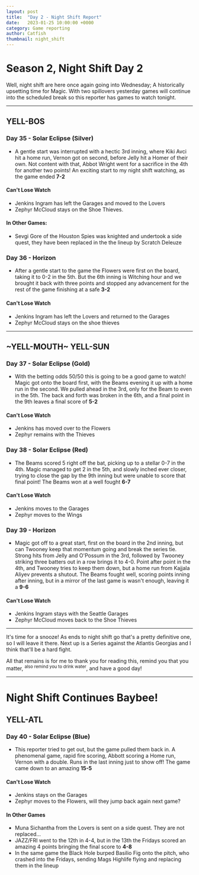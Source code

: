 ```yaml
---
layout: post
title:  "Day 2 - Night Shift Report"
date:   2023-01-25 10:00:00 +0000
category: Game reporting
author: Catfish
thumbnail: night_shift
---
```


# Season 2, Night Shift Day 2

Well, night shift are here once again going into Wednesday; A historically upsetting time for Magic. With two spillovers yesterday games will continue into the scheduled break so this reporter has games to watch tonight.

***

## YELL-BOS
### Day 35 - Solar Eclipse (Silver) 
- A gentle start was interrupted with a hectic 3rd inning, where Kiki Avci hit a home run, Vernon got on second, before Jelly hit a Homer of their own. Not content with that, Abbot Wright went for a sacrifice in the 4th for another two points! An exciting start to my night shift watching, as the game ended **7-2**

#### Can't Lose Watch

- Jenkins Ingram has left the Garages and moved to the Lovers
- Zephyr McCloud stays on the Shoe Thieves.

#### In Other Games:

- Sevgi Gore of the Houston Spies was knighted and undertook a side quest, they have been replaced in the the lineup by Scratch Deleuze

### Day 36 - Horizon

- After a gentle start to the game the Flowers were first on the board, taking it to 0-2 in the 5th. But the 6th inning is Witching hour and we brought it back with three points and stopped any advancement for the rest of the game finishing at a safe **3-2**

#### Can't Lose Watch

- Jenkins Ingram has left the Lovers and returned to the Garages
- Zephyr McCloud stays on the shoe thieves

***

## ~YELL-MOUTH~ YELL-SUN

### Day 37 - Solar Eclipse (Gold)

- With the betting odds 50/50 this is going to be a good game to watch! Magic got onto the board first, with the Beams evening it up with a home run in the second. We pulled ahead in the 3rd, only for the Beam to even in the 5th. The back and forth was broken in the 6th, and a final point in the 9th leaves a final score of **5-2**

#### Can't Lose Watch
- Jenkins has moved over to the Flowers
- Zephyr remains with the Thieves

### Day 38 - Solar Eclipse (Red)

- The Beams scored 5 right off the bat, picking up to a stellar 0-7 in the 4th. Magic managed to get 2 in the 5th, and slowly inched ever closer, trying to close the gap by the 9th inning but were unable to score that final point! The Beams won at a well fought **6-7**

#### Can't Lose Watch
- Jenkins moves to the Garages
- Zephyr moves to the Wings

### Day 39 - Horizon

- Magic got off to a great start, first on the board in the 2nd inning, but can Twooney keep that momentum going and break the series tie. Strong hits from Jelly and O'Possum in the 3rd, followed by Twooney striking three batters out in a row brings it to 4-0. Point after point in the 4th, and Twooney tries to keep them down, but a home run from Kajjala Aliyev prevents a shutout. The Beams fought well, scoring points inning after inning, but in a mirror of the last game is wasn't enough, leaving it a **9-6**

#### Can't Lose Watch

- Jenkins Ingram stays with the Seattle Garages
- Zephyr McCloud moves back to the Shoe Thieves

***

It's time for a snooze! As ends to night shift go that's a pretty definitive one, so I will leave it there. Next up is a Series against the Atlantis Georgias and I think that'll be a hard fight. 

All that remains is for me to thank you for reading this, remind you that you matter, <sup>also remind you to drink water</sup>, and have a good day!

***

# Night Shift Continues Baybee!

## YELL-ATL

### Day 40 - Solar Eclipse (Blue)

- This reporter tried to get out, but the game pulled them back in. A phenomenal game, rapid fire scoring, Abbott scoring a Home run, Vernon with a double. Runs in the last inning just to show off! The game came down to an amazing **15-5**

#### Can't Lose Watch

- Jenkins stays on the Garages
- Zephyr moves to the Flowers, will they jump back again next game?

#### In Other Games

- Muna Sichantha from the Lovers is sent on a side quest. They are not replaced...
- JAZZ/FRI went to the 12th in 4-4, but in the 13th the Fridays scored an amazing 4 points bringing the final score to **4-8**
- In the same game the Black Hole burped Basilio Fig onto the pitch, who crashed into the Fridays, sending Mags Highlife flying and replacing them in the lineup
